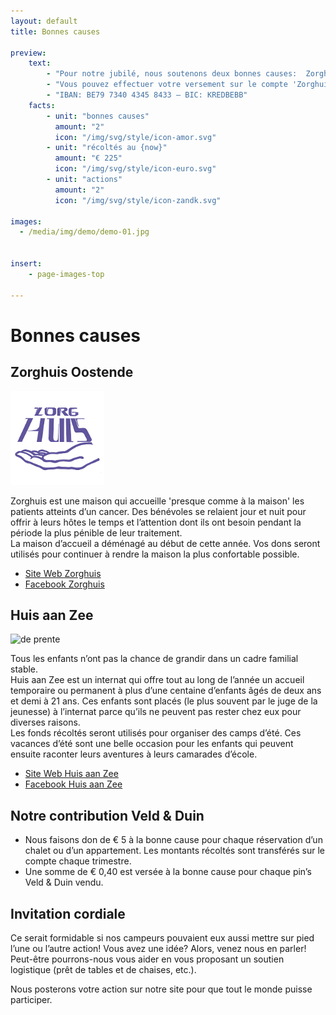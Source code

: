 ```yaml
---
layout: default
title: Bonnes causes

preview:
    text:
        - "Pour notre jubilé, nous soutenons deux bonnes causes:  Zorghuis Oostende et Huis aan Zee."
        - "Vous pouvez effectuer votre versement sur le compte 'Zorghuis - Huis aan Zee'"
        - "IBAN: BE79 7340 4345 8433 – BIC: KREDBEBB"
    facts:
        - unit: "bonnes causes"
          amount: "2"
          icon: "/img/svg/style/icon-amor.svg"
        - unit: "récoltés au {now}"
          amount: "€ 225"
          icon: "/img/svg/style/icon-euro.svg"
        - unit: "actions"
          amount: "2"
          icon: "/img/svg/style/icon-zandk.svg"

images:
  - /media/img/demo/demo-01.jpg
  
    
insert:
    - page-images-top
    
---
```


# Bonnes causes

## Zorghuis Oostende


![de prente](../img/goeddoel/zorghuis.png)  


Zorghuis est une maison qui accueille 'presque comme à la maison' les patients atteints d’un cancer.  Des bénévoles se relaient jour et nuit pour offrir à leurs hôtes le temps et l’attention dont ils ont besoin pendant la période la plus pénible de leur traitement.<br>
La maison d’accueil a déménagé au début de cette année.  Vos dons seront utilisés pour continuer à rendre la maison la plus confortable possible. 

- [Site Web Zorghuis](http://www.zorghuisoostende.be)
- [Facebook Zorghuis](http://www.facebook.com/ZorghuisO)


## Huis aan Zee

![de prente](../img/goeddoel/imagestripgdtest.png) 

Tous les enfants n’ont pas la chance de grandir dans un cadre familial stable. <br> 
Huis aan Zee est un internat qui offre tout au long de l’année un accueil temporaire ou permanent à plus d’une centaine d’enfants âgés de deux ans et demi à 21 ans.  Ces enfants sont placés (le plus souvent par le juge de la jeunesse) à l’internat parce qu’ils ne peuvent pas rester chez eux pour diverses raisons.<br>
Les fonds récoltés seront utilisés pour organiser des camps d’été.  Ces vacances d’été sont une belle occasion pour les enfants qui peuvent ensuite raconter leurs aventures à leurs camarades d’école.   

- [Site Web Huis aan Zee](http://www.devloedlijn.be/huisaanzee)
- [Facebook Huis aan Zee](http://www.facebook.com/mpiHuisAanZee)


## Notre contribution Veld & Duin
- Nous faisons don de € 5 à la bonne cause pour chaque réservation d’un chalet ou d’un appartement.  Les montants récoltés sont transférés sur le compte chaque trimestre. 
- Une somme de € 0,40 est versée à la bonne cause pour chaque pin’s Veld & Duin vendu.

## Invitation cordiale
Ce serait formidable si nos campeurs pouvaient eux aussi mettre sur pied l’une ou l’autre action!
Vous avez une idée?  Alors, venez nous en parler! Peut-être pourrons-nous vous aider en vous proposant un soutien logistique (prêt de tables et de chaises, etc.). 

Nous posterons votre action sur notre site pour que tout le monde puisse participer. 




























































































































































































































































































































































































































































































































































 
